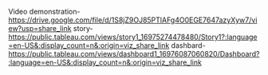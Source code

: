 Video demonstration- https://drive.google.com/file/d/1S8jZ9OJ85PTlAFg4O0EGE7647azyXyw7/view?usp=share_link
story- https://public.tableau.com/views/story1_16975274478480/Story1?:language=en-US&:display_count=n&:origin=viz_share_link
dashbard- https://public.tableau.com/views/dashboard1_16976087060820/Dashboard?:language=en-US&:display_count=n&:origin=viz_share_link
